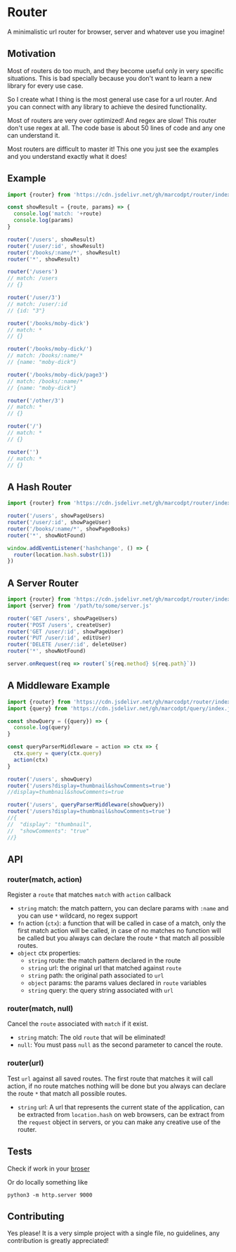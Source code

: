 # Router
A minimalistic url router for browser, server and whatever use you imagine!

## Motivation
Most of routers do too much, and they become useful only in very specific situations. This is bad specially because you don't want to learn a new library for every use case. 

So I create what I thing is the most general use case for a url router. And you can connect with any library to achieve the desired functionality.

Most of routers are very over optimized! And regex are slow! This router don't use regex at all. The code base is about 50 lines of code and any one can understand it.

Most routers are difficult to master it! This one you just see the examples and you understand exactly what it does!

## Example
```js
import {router} from 'https://cdn.jsdelivr.net/gh/marcodpt/router/index.js'

const showResult = {route, params} => {
  console.log('match: '+route)
  console.log(params)
}

router('/users', showResult)
router('/user/:id', showResult)
router('/books/:name/*', showResult)
router('*', showResult)

router('/users')
// match: /users
// {}

router('/user/3')
// match: /user/:id
// {id: "3"}

router('/books/moby-dick')
// match: *
// {}

router('/books/moby-dick/')
// match: /books/:name/*
// {name: "moby-dick"}

router('/books/moby-dick/page3')
// match: /books/:name/*
// {name: "moby-dick"}

router('/other/3')
// match: *
// {}

router('/')
// match: *
// {}

router('')
// match: *
// {}
```

## A Hash Router
```js
import {router} from 'https://cdn.jsdelivr.net/gh/marcodpt/router/index.js'

router('/users', showPageUsers)
router('/user/:id', showPageUser)
router('/books/:name/*', showPageBooks)
router('*', showNotFound)

window.addEventListener('hashchange', () => {
  router(location.hash.substr(1))
})
```

## A Server Router
```js
import {router} from 'https://cdn.jsdelivr.net/gh/marcodpt/router/index.js'
import {server} from '/path/to/some/server.js'

router('GET /users', showPageUsers)
router('POST /users', createUser)
router('GET /user/:id', showPageUser)
router('PUT /user/:id', editUser)
router('DELETE /user/:id', deleteUser)
router('*', showNotFound)

server.onRequest(req => router(`${req.method} ${req.path}`))
```

## A Middleware Example
```js
import {router} from 'https://cdn.jsdelivr.net/gh/marcodpt/router/index.js'
import {query} from 'https://cdn.jsdelivr.net/gh/marcodpt/query/index.js'

const showQuery = ({query}) => {
  console.log(query)
}

const queryParserMiddleware = action => ctx => {
  ctx.query = query(ctx.query)
  action(ctx)
}

router('/users', showQuery)
router('/users?display=thumbnail&showComments=true')
//display=thumbnail&showComments=true

router('/users', queryParserMiddleware(showQuery))
router('/users?display=thumbnail&showComments=true')
//{
//  "display": "thumbnail",
//  "showComments": "true"
//}
```

## API
### router(match, action)
Register a `route` that matches `match` with `action` callback
 - `string` match: the match pattern, you can declare params with `:name` and you can use `*` wildcard, no regex support 
 - `fn` action (`ctx`): a function that will be called in case of a match, only the first match action will be called, in case of no matches no function will be called but you always can declare the route `*` that match all possible routes.
 - `object` ctx properties:
   - `string` route: the match pattern declared in the route
   - `string` url: the original url that matched against `route`
   - `string` path: the original path associated to `url`
   - `object` params: the params values declared in `route` variables
   - `string` query: the query string associated with `url`

### router(match, null)
Cancel the `route` associated with `match` if it exist.
 - `string` match: The old `route` that will be eliminated!
 - `null`: You must pass `null` as the second parameter to cancel the route.

### router(url)
Test `url` against all saved routes. The first route that matches it will call action, if no route matches nothing will be done but you always can declare the route `*` that match all possible routes.
 - `string` url: A url that represents the current state of the application, can be extracted from `location.hash` on web browsers, can be extract from the `request` object in servers, or you can make any creative use of the router.

## Tests
Check if work in your [broser](https://marcodpt.github.io/router/)

Or do locally something like

```
python3 -m http.server 9000
```

## Contributing
Yes please! It is a very simple project with a single file, no guidelines, any
contribution is greatly appreciated!
